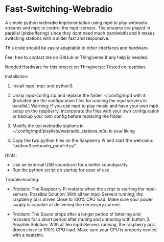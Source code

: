 # Fast-Switching-Webradio
A simple python webradio implementation using mpd to play webradio streams and mpc to control the mpd-servers. The streams are played in parallel (prebuffering) since they dont need much bandwidth and it makes switching stations with a slider fast and responsive.

This code should be easily adaptable to other interfaces and hardware. 

Feel free to contact me on GitHub or Thingiverse if any help is needed.

Needed Hardware for this project on Thingiverse:
Tested on raspbian. 

Installation:
1. Install mpd, mpc and python3.

2. Unzip mpd-config.zip and replace the folder ~/.config/mpd with it. (Included are the configuration files for running the mpd servers in parallel.)
Warning: If you use mpd to play music and have your own mpd setup on the raspberry, incorporate the files with your own configuration or backup your own config before replacing the folder.

3. Modify the ten webradio stations in ~/.config/mpd/playlists/webradio_stations.m3u to your liking

4. Copy the two python files on the Raspberry Pi and start the webradio: "python3 webradio_parallel.py"

Hints: 
* Use an external USB soundcard for a better soundquality.
* Run the python script on startup for ease of use.

Troubleshooting:
* Problem: The Raspberry Pi restarts when the script is starting the mpd-servers. 
Possible Solution: With all ten mpd-Servers running, the raspberry pi is driven close to 100% CPU load. Make sure your power supply is capable of delivering the necessary current.

* Problem: The Sound stops after a longer period of listening and recovers for a short period after muting and unmuting with button_0.
Possible Solution: With all ten mpd-Servers running, the raspberry pi is driven close to 100% CPU load. Make sure your CPU is properly cooled with a heatsink.
